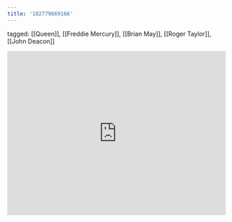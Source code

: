 ```yaml
---
title: '182779669166'
---
```

tagged: [[Queen]], [[Freddie Mercury]], [[Brian May]], [[Roger Taylor]], [[John Deacon]]
<iframe allow="accelerometer; autoplay; clipboard-write; encrypted-media; gyroscope; picture-in-picture" allowfullscreen="" frameborder="0" height="375" id="youtube_iframe" src="https://www.youtube.com/embed/oB4K0scMysc?feature=oembed&amp;enablejsapi=1&amp;origin=https://safe.txmblr.com&amp;wmode=opaque" width="500"></iframe>